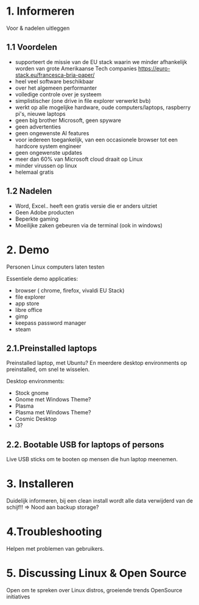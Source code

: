 # 1. Informeren

Voor & nadelen uitleggen

## 1.1 Voordelen

- supporteert de missie van de EU stack waarin we minder afhankelijk worden van grote Amerikaanse Tech companies https://euro-stack.eu/francesca-bria-paper/
- heel veel software beschikbaar
- over het algemeen performanter
- volledige controle over je systeem
- simplistischer (one drive in file explorer verwerkt bvb)
- werkt op alle mogelijke hardware, oude computers/laptops, raspberry pi's, nieuwe laptops
- geen big brother Microsoft, geen spyware
- geen advertenties
- geen ongewenste AI features
- voor iedereen toegankelijk, van een occasionele browser tot een hardcore system engineer
- geen ongewenste updates
- meer dan 60% van Microsoft cloud draait op Linux
- minder virussen op linux
- helemaal gratis

## 1.2 Nadelen

- Word, Excel.. heeft een gratis versie die er anders uitziet
- Geen Adobe producten
- Beperkte gaming
- Moeilijke zaken gebeuren via de terminal (ook in windows)

# 2. Demo

Personen Linux computers laten testen

Essentiele demo applicaties:
- browser ( chrome, firefox, vivaldi EU Stack)
- file explorer
- app store
- libre office
- gimp
- keepass password manager
- steam

## 2.1.Preinstalled laptops

Preinstalled laptop, met Ubuntu? En meerdere desktop environments op preinstalled, om snel te wisselen.

Desktop environments:
- Stock gnome
- Gnome met Windows Theme?
- Plasma
- Plasma met Windows Theme?
- Cosmic Desktop
- i3?

## 2.2. Bootable USB for laptops of persons

Live USB sticks om te booten op mensen die hun laptop meenemen.

# 3. Installeren

Duidelijk informeren, bij een clean install wordt alle data verwijderd van de schijf!!
=> Nood aan backup storage?

# 4.Troubleshooting

Helpen met problemen van gebruikers.

# 5. Discussing Linux & Open Source

Open om te spreken over Linux distros, groeiende trends
OpenSource initiatives


